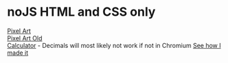 # noJS HTML and CSS only

[Pixel Art](https://quarknerd.github.io/noJS/pixelArt) \
[Pixel Art Old](https://quarknerd.github.io/noJS/pixelArtOld) \
[Calculator](https://quarknerd.github.io/noJS/calc) - Decimals will most likely not work if not in Chromium [See how I made it](https://blog.scottlogic.com/2022/01/20/noJS-making-a-calculator-in-pure-css-html.html)
